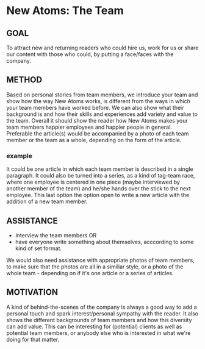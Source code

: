 # New Atoms: The Team

## GOAL
To attract new and returning readers who could hire us, work for us or share our content with those who could, by putting a face/faces with the company.

## METHOD
Based on personal stories from team members, we introduce your team and show how the way New Atoms works, is different from the ways in which your team members have worked before. We can also show what their background is and how their skills and experiences add variety and value to the team. Overall it should show the reader how New Atoms makes your team members happier employees and happier people in general. Preferable the article(s) would be accompanied by a photo of each team member or the team as a whole, depending on the form of the article.

### example
It could be one article in which each team member is described in a single paragraph. It could also be turned into a series, as a kind of tag-team race, where one employee is centered in one piece (maybe interviewed by another member of the team) and he/she hands over the stick to the next employee. This last option the option open to write a new article with the addition of a new team member.

## ASSISTANCE
- Interview the team members
OR
- have everyone write something about themselves, acccording to some kind of set format.

We would also need assistance with appropriate photos of team members, to make sure that the photos are all in a similiar style, or a photo of the whole team - depending on if it's one article or a series of articles.

## MOTIVATION
A kind of behind-the-scenes of the company is always a good way to add a personal touch and spark interest/personal sympathy with the reader. It also shows the different backgrounds of team members and how this diversity can add value. This can be interesting for (potential) clients as well as potential team members, or anybody else who is interested in what we're doing for that matter.
